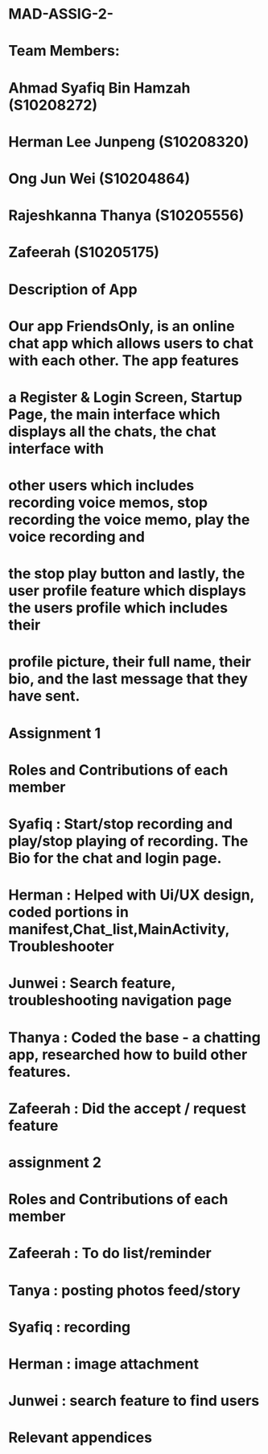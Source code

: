 # MAD-ASSIG-2-


# Team Members:
# Ahmad Syafiq Bin Hamzah (S10208272)
# Herman Lee Junpeng (S10208320)
# Ong Jun Wei (S10204864)
# Rajeshkanna Thanya (S10205556)
# Zafeerah (S10205175)



# Description of App
# Our app FriendsOnly, is an online chat app which allows users to chat with each other. The app features
# a Register & Login Screen, Startup Page, the main interface which displays all the chats, the chat interface with
# other users which includes recording voice memos, stop recording the voice memo, play the voice recording and
# the stop play button and lastly, the user profile feature which displays the users profile which includes their
# profile picture, their full name, their bio, and the last message that they have sent.


# Assignment 1
# Roles and Contributions of each member
# Syafiq : Start/stop recording and play/stop playing of recording. The Bio for the chat and login page.
# Herman : Helped with Ui/UX design, coded portions in manifest,Chat_list,MainActivity, Troubleshooter
# Junwei : Search feature, troubleshooting navigation page
# Thanya : Coded the base - a chatting app, researched how to build other features. 
# Zafeerah : Did the accept / request feature

# assignment 2
# Roles and Contributions of each member
# Zafeerah : To do list/reminder
# Tanya : posting photos feed/story
# Syafiq : recording
# Herman : image attachment
# Junwei : search feature to find users



# Relevant appendices
